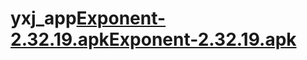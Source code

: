 # yxj_app[Exponent-2.32.19.apk](../../Exponent-2.32.19.apk)[Exponent-2.32.19.apk](../../Exponent-2.32.19.apk)
